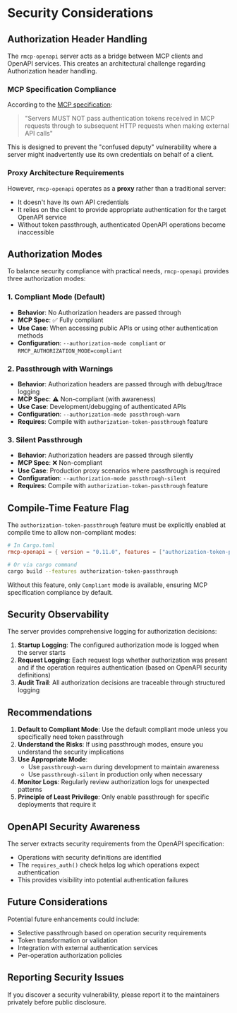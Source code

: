 # Security Considerations

## Authorization Header Handling

The `rmcp-openapi` server acts as a bridge between MCP clients and OpenAPI services. This creates an architectural challenge regarding Authorization header handling.

### MCP Specification Compliance

According to the [MCP specification](https://modelcontextprotocol.io/docs/concepts/authentication):

> "Servers MUST NOT pass authentication tokens received in MCP requests through to subsequent HTTP requests when making external API calls"

This is designed to prevent the "confused deputy" vulnerability where a server might inadvertently use its own credentials on behalf of a client.

### Proxy Architecture Requirements

However, `rmcp-openapi` operates as a **proxy** rather than a traditional server:
- It doesn't have its own API credentials
- It relies on the client to provide appropriate authentication for the target OpenAPI service
- Without token passthrough, authenticated OpenAPI operations become inaccessible

## Authorization Modes

To balance security compliance with practical needs, `rmcp-openapi` provides three authorization modes:

### 1. Compliant Mode (Default)
- **Behavior**: No Authorization headers are passed through
- **MCP Spec**: ✅ Fully compliant
- **Use Case**: When accessing public APIs or using other authentication methods
- **Configuration**: `--authorization-mode compliant` or `RMCP_AUTHORIZATION_MODE=compliant`

### 2. Passthrough with Warnings
- **Behavior**: Authorization headers are passed through with debug/trace logging
- **MCP Spec**: ⚠️ Non-compliant (with awareness)
- **Use Case**: Development/debugging of authenticated APIs
- **Configuration**: `--authorization-mode passthrough-warn`
- **Requires**: Compile with `authorization-token-passthrough` feature

### 3. Silent Passthrough
- **Behavior**: Authorization headers are passed through silently
- **MCP Spec**: ❌ Non-compliant
- **Use Case**: Production proxy scenarios where passthrough is required
- **Configuration**: `--authorization-mode passthrough-silent`
- **Requires**: Compile with `authorization-token-passthrough` feature

## Compile-Time Feature Flag

The `authorization-token-passthrough` feature must be explicitly enabled at compile time to allow non-compliant modes:

```toml
# In Cargo.toml
rmcp-openapi = { version = "0.11.0", features = ["authorization-token-passthrough"] }
```

```bash
# Or via cargo command
cargo build --features authorization-token-passthrough
```

Without this feature, only `Compliant` mode is available, ensuring MCP specification compliance by default.

## Security Observability

The server provides comprehensive logging for authorization decisions:

1. **Startup Logging**: The configured authorization mode is logged when the server starts
2. **Request Logging**: Each request logs whether authorization was present and if the operation requires authentication (based on OpenAPI security definitions)
3. **Audit Trail**: All authorization decisions are traceable through structured logging

## Recommendations

1. **Default to Compliant Mode**: Use the default compliant mode unless you specifically need token passthrough
2. **Understand the Risks**: If using passthrough modes, ensure you understand the security implications
3. **Use Appropriate Mode**: 
   - Use `passthrough-warn` during development to maintain awareness
   - Use `passthrough-silent` in production only when necessary
4. **Monitor Logs**: Regularly review authorization logs for unexpected patterns
5. **Principle of Least Privilege**: Only enable passthrough for specific deployments that require it

## OpenAPI Security Awareness

The server extracts security requirements from the OpenAPI specification:
- Operations with security definitions are identified
- The `requires_auth()` check helps log which operations expect authentication
- This provides visibility into potential authentication failures

## Future Considerations

Potential future enhancements could include:
- Selective passthrough based on operation security requirements
- Token transformation or validation
- Integration with external authentication services
- Per-operation authorization policies

## Reporting Security Issues

If you discover a security vulnerability, please report it to the maintainers privately before public disclosure.